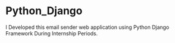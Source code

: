 # Python_Django
I Developed this  email sender web application using Python Django Framework During Internship Periods.
